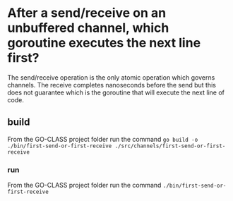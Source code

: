 # After a send/receive on an unbuffered channel, which goroutine executes the next line first?

The send/receive operation is the only atomic operation which governs channels.
The receive completes nanoseconds before the send but this does not guarantee which is the goroutine that will execute the next line of code.

## build

From the GO-CLASS project folder run the command
`go build -o ./bin/first-send-or-first-receive ./src/channels/first-send-or-first-receive`

### run

From the GO-CLASS project folder run the command
`./bin/first-send-or-first-receive`

